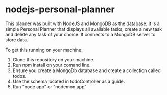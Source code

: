 # nodejs-personal-planner
This planner was built with NodeJS and MongoDB as the database. It is a simple Personal Planner that displays all available tasks, create a new task and delete any task of your choice.
It connects to a MongoDB server to store data.  

To get this running on your machine:  
1. Clone this repository on your machine.  
2. Run npm install on your comand line.  
3. Ensure you create a MongoDb database and create a collection called todos.  
4. Use the schema located in todoController as a guide.  
5. Run "node app" or "nodemon app"
